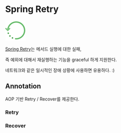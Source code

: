 # Spring Retry 

![repeat](doc/repeat.png)

[Spring Retry](https://github.com/spring-projects/spring-retry)는 메서드 실행에 대한 실패, 

즉 예외에 대해서 재실행하는 기능을 graceful 하게 지원한다. 

네트워크와 같은 일시적인 장애 상황에 사용하면 유용하다. :)

## Annotation

AOP 기반 Retry / Recover를 제공한다.

### Retry

### Recover





